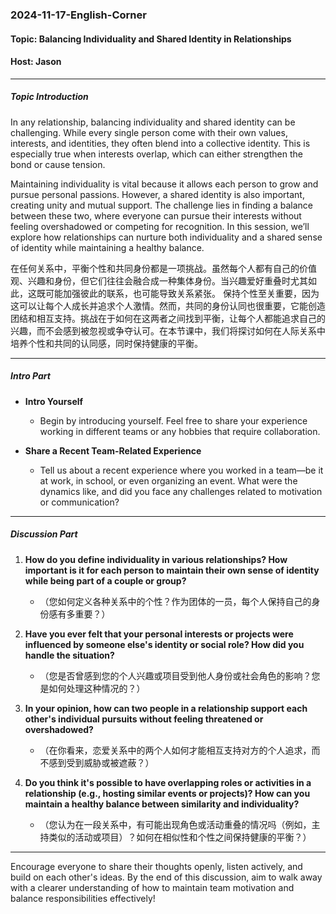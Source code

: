 ### 2024-11-17-English-Corner

#### Topic: Balancing Individuality and Shared Identity in Relationships
#### Host: Jason

---

##### Topic Introduction
In any relationship, balancing individuality and shared identity can be challenging. While every single person come with their own values, interests, and identities, they often blend into a collective identity. This is especially true when interests overlap, which can either strengthen the bond or cause tension.

Maintaining individuality is vital because it allows each person to grow and pursue personal passions. However, a shared identity is also important, creating unity and mutual support. The challenge lies in finding a balance between these two, where everyone can pursue their interests without feeling overshadowed or competing for recognition. In this session, we’ll explore how relationships can nurture both individuality and a shared sense of identity while maintaining a healthy balance.

在任何关系中，平衡个性和共同身份都是一项挑战。虽然每个人都有自己的价值观、兴趣和身份，但它们往往会融合成一种集体身份。当兴趣爱好重叠时尤其如此，这既可能加强彼此的联系，也可能导致关系紧张。
保持个性至关重要，因为这可以让每个人成长并追求个人激情。然而，共同的身份认同也很重要，它能创造团结和相互支持。挑战在于如何在这两者之间找到平衡，让每个人都能追求自己的兴趣，而不会感到被忽视或争夺认可。在本节课中，我们将探讨如何在人际关系中培养个性和共同的认同感，同时保持健康的平衡。

---

##### Intro Part

- **Intro Yourself**
  - Begin by introducing yourself. Feel free to share your experience working in different teams or any hobbies that require collaboration.

- **Share a Recent Team-Related Experience**
  - Tell us about a recent experience where you worked in a team—be it at work, in school, or even organizing an event. What were the dynamics like, and did you face any challenges related to motivation or communication?

---

##### Discussion Part

1. **How do you define individuality in various relationships? How important is it for each person to maintain their own sense of identity while being part of a couple or group?**
   - （您如何定义各种关系中的个性？作为团体的一员，每个人保持自己的身份感有多重要？）
2. **Have you ever felt that your personal interests or projects were influenced by someone else's identity or social role? How did you handle the situation?**
   - （您是否曾感到您的个人兴趣或项目受到他人身份或社会角色的影响？您是如何处理这种情况的？）
3. **In your opinion, how can two people in a relationship support each other's individual pursuits without feeling threatened or overshadowed?**
   - （在你看来，恋爱关系中的两个人如何才能相互支持对方的个人追求，而不感到受到威胁或被遮蔽？）

4. **Do you think it's possible to have overlapping roles or activities in a relationship (e.g., hosting similar events or projects)? How can you maintain a healthy balance between similarity and individuality?**
   - （您认为在一段关系中，有可能出现角色或活动重叠的情况吗（例如，主持类似的活动或项目）？如何在相似性和个性之间保持健康的平衡？）



---

Encourage everyone to share their thoughts openly, listen actively, and build on each other's ideas. By the end of this discussion, aim to walk away with a clearer understanding of how to maintain team motivation and balance responsibilities effectively!
